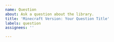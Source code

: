 ```yaml
---
name: Question
about: Ask a question about the library.
title: 'Minecraft Version: Your Question Title'
labels: question
assignees: ''

---
```


<!---
To ask us anything, please follow these directions:

1) Please include your Minecraft version in your title:
Example: 1.16.1: How to setup the menus?

2) Try to keep it simple and clear, providing us all information necessary to answer your question. You can use imgur.com to upload images or pastebin.com to upload large text or error traces.

Thank you. Please remove this text and write your actual question below.
-->
